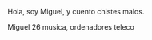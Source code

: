 Hola, soy Miguel, y cuento chistes malos.

<nombre> Miguel </nombre>
<edad> 26 </edad>
<ocio> musica, ordenadores </ocio>
<carrera> teleco </carrera>